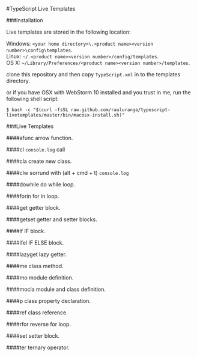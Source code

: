 #TypeScript Live Templates 

###Installation

Live templates are stored in the following location:

Windows: `<your home directory>\.<product name><version number>\config\templates`.   
Linux: `~/.<product name><version number>/config/templates`.   
OS X: `~/Library/Preferences/<product name><version number>/templates`.   

clone this repository and then copy `TypeScript.xml` in to the templates directory.

or if you have OSX with WebStorm 10 installed and you trust in me, run the following shell script:

```
$ bash -c "$(curl -fsSL raw.github.com/rauluranga/typescript-livetemplates/master/bin/macosx-install.sh)"
```

###Live Templates

####afunc
arrow function.

####cl
`console.log` call

####cla
create new class.

####clw
sorrund with (alt + cmd + t) `console.log`

####dowhile
do while loop.

####forin
for in loop.

####get
getter block.

####getset
getter and setter blocks.

####if
IF block.

####ifel
IF ELSE block.

####lazyget
lazy getter.

####me
class method.

####mo
module definition.

####mocla
module and class definition.

####p
class property declaration.

####ref
class reference.

####rfor
reverse for loop.

####set
setter block.

####ter
ternary operator.







